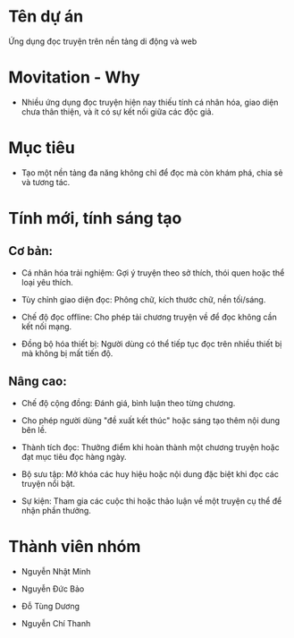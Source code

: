 # Tên dự án
Ứng dụng đọc truyện trên nền tảng di động và web

# Movitation - Why
- Nhiều ứng dụng đọc truyện hiện nay thiếu tính cá nhân hóa, giao diện chưa thân thiện, và ít có sự kết nối giữa các độc giả.


# Mục tiêu
- Tạo một nền tảng đa năng không chỉ để đọc mà còn khám phá, chia sẻ và tương tác.

# Tính mới, tính sáng tạo
## Cơ bản:
- Cá nhân hóa trải nghiệm: Gợi ý truyện theo sở thích, thói quen hoặc thể loại yêu thích.

- Tùy chỉnh giao diện đọc: Phông chữ, kích thước chữ, nền tối/sáng.

- Chế độ đọc offline: Cho phép tải chương truyện về để đọc không cần kết nối mạng.

- Đồng bộ hóa thiết bị: Người dùng có thể tiếp tục đọc trên nhiều thiết bị mà không bị mất tiến độ.

## Nâng cao:

- Chế độ cộng đồng: Đánh giá, bình luận theo từng chương.

- Cho phép người dùng "đề xuất kết thúc" hoặc sáng tạo thêm nội dung bên lề.

- Thành tích đọc: Thưởng điểm khi hoàn thành một chương truyện hoặc đạt mục tiêu đọc hàng ngày.

- Bộ sưu tập: Mở khóa các huy hiệu hoặc nội dung đặc biệt khi đọc các truyện nổi bật.

- Sự kiện: Tham gia các cuộc thi hoặc thảo luận về một truyện cụ thể để nhận phần thưởng.

# Thành viên nhóm

- Nguyễn Nhật Minh

- Nguyễn Đức Bảo

- Đỗ Tùng Dương

- Nguyễn Chí Thanh
